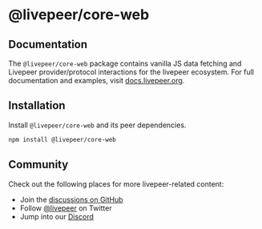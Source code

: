 # @livepeer/core-web

## Documentation

The `@livepeer/core-web` package contains vanilla JS data fetching and Livepeer provider/protocol interactions for the livepeer ecosystem. For full documentation and examples, visit [docs.livepeer.org](https://docs.livepeer.org).

## Installation

Install `@livepeer/core-web` and its peer dependencies.

```bash
npm install @livepeer/core-web
```

## Community

Check out the following places for more livepeer-related content:

- Join the [discussions on GitHub](https://github.com/livepeer/ui-kit/discussions)
- Follow [@livepeer](https://twitter.com/livepeer) on Twitter
- Jump into our [Discord](https://discord.gg/livepeer)
